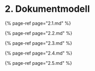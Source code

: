 # 2. Dokumentmodell

{% page-ref page="2.1.md" %}

{% page-ref page="2.2.md" %}

{% page-ref page="2.3.md" %}

{% page-ref page="2.4.md" %}

{% page-ref page="2.5.md" %}





